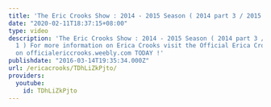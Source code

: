 ```yaml
---
title: 'The Eric Crooks Show : 2014 - 2015 Season ( 2014 part 3 / 2015 part 1 )'
date: "2020-02-11T18:37:15+08:00"
type: video
description: 'The Eric Crooks Show : 2014 - 2015 Season ( 2014 part 3 / 2015 part
  1 ) For more information on Erica Crooks visit the Official Erica Crooks website
  on officialericcrooks.weebly.com TODAY !'
publishdate: "2016-03-14T19:35:34.000Z"
url: /ericacrooks/TDhLiZkPjto/
providers:
  youtube:
    id: TDhLiZkPjto
---
```


